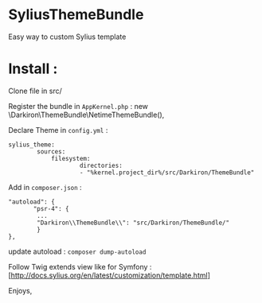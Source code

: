 # SyliusThemeBundle

Easy way to custom Sylius template

Install :
=========

Clone file in src/

Register the bundle in `AppKernel.php` :
	new \Darkiron\ThemeBundle\NetimeThemeBundle(),

Declare Theme in `config.yml` :

	sylius_theme:
    		sources:
        		filesystem:
            			directories:
                		- "%kernel.project_dir%/src/Darkiron/ThemeBundle"

Add in `composer.json` :

	"autoload": {
           "psr-4": {
            ...
            "Darkiron\\ThemeBundle\\": "src/Darkiron/ThemeBundle/"
            }
	},

update autoload :  `composer dump-autoload`

Follow Twig extends view like for Symfony :
[http://docs.sylius.org/en/latest/customization/template.html]


Enjoys, 
